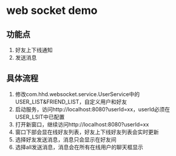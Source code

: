 # web socket demo
## 功能点
1. 好友上下线通知
2. 发送消息
## 具体流程
1. 修改com.hhd.websocket.service.UserService中的USER_LIST&FRIEND_LIST，自定义用户和好友
2. 启动服务，访问http://localhost:8080?userId=xx，userId必须在USER_LSIT中已配置
3. 打开新窗口，继续访问http://localhost:8080?userId=xx
4. 窗口下部会显在线好友列表，好友上下线好友列表会实时更新
5. 选择好友发送消息，消息只会显示在好友间
6. 选择all发送消息，消息会在所有在线用户的聊天框显示
